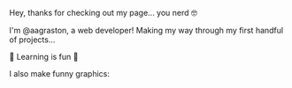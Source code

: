 Hey, thanks for checking out my page... you nerd 🤓 

I'm @aagraston, a web developer! Making my way through my first handful of projects...

🎉 Learning is fun 🎉

I also make funny graphics: 

<!---
aagraston/aagraston is a ✨ special ✨ repository because its `README.md` (this file) appears on your GitHub profile.
You can click the Preview link to take a look at your changes.
--->
